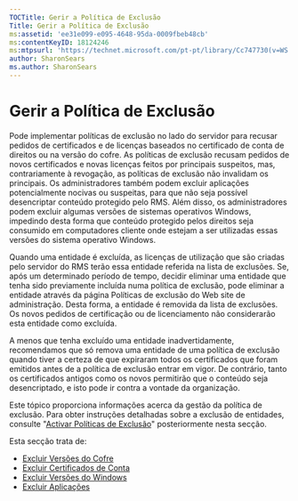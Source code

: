 ```yaml
---
TOCTitle: Gerir a Política de Exclusão
Title: Gerir a Política de Exclusão
ms:assetid: 'ee31e099-e095-4648-95da-0009fbeb48cb'
ms:contentKeyID: 18124246
ms:mtpsurl: 'https://technet.microsoft.com/pt-pt/library/Cc747730(v=WS.10)'
author: SharonSears
ms.author: SharonSears
---
```


Gerir a Política de Exclusão
============================

Pode implementar políticas de exclusão no lado do servidor para recusar pedidos de certificados e de licenças baseados no certificado de conta de direitos ou na versão do cofre. As políticas de exclusão recusam pedidos de novos certificados e novas licenças feitos por principais suspeitos, mas, contrariamente à revogação, as políticas de exclusão não invalidam os principais. Os administradores também podem excluir aplicações potencialmente nocivas ou suspeitas, para que não seja possível desencriptar conteúdo protegido pelo RMS. Além disso, os administradores podem excluir algumas versões de sistemas operativos Windows, impedindo desta forma que conteúdo protegido pelos direitos seja consumido em computadores cliente onde estejam a ser utilizadas essas versões do sistema operativo Windows.

Quando uma entidade é excluída, as licenças de utilização que são criadas pelo servidor do RMS terão essa entidade referida na lista de exclusões. Se, após um determinado período de tempo, decidir eliminar uma entidade que tenha sido previamente incluída numa política de exclusão, pode eliminar a entidade através da página Políticas de exclusão do Web site de administração. Desta forma, a entidade é removida da lista de exclusões. Os novos pedidos de certificação ou de licenciamento não considerarão esta entidade como excluída.

A menos que tenha excluído uma entidade inadvertidamente, recomendamos que só remova uma entidade de uma política de exclusão quando tiver a certeza de que expiraram todos os certificados que foram emitidos antes de a política de exclusão entrar em vigor. De contrário, tanto os certificados antigos como os novos permitirão que o conteúdo seja desencriptado, e isto pode ir contra a vontade da organização.

Este tópico proporciona informações acerca da gestão da política de exclusão. Para obter instruções detalhadas sobre a exclusão de entidades, consulte "[Activar Políticas de Exclusão](https://technet.microsoft.com/bbb1ce50-bc11-41cf-b75b-a6756141908f)" posteriormente nesta secção.

Esta secção trata de:

-   [Excluir Versões do Cofre](https://technet.microsoft.com/e287f026-aab2-43ab-93bc-48087da82f36)
-   [Excluir Certificados de Conta](https://technet.microsoft.com/cba5e901-942c-4d06-9865-e6c4648c95e6)
-   [Excluir Versões do Windows](https://technet.microsoft.com/8b8a184d-ac0e-4a43-822c-d2fae2faf484)
-   [Excluir Aplicações](https://technet.microsoft.com/b68ae4b2-b9ba-44ae-90cb-c88df600ec86)
